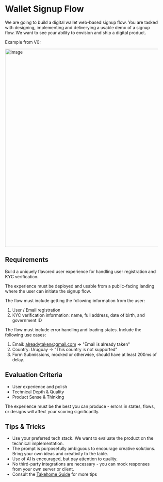 # Wallet Signup Flow

We are going to build a digital wallet web-based signup flow. You are tasked with designing, implementing and deliverying a usable demo of a signup flow.
We want to see your ability to envision and ship a digital product.

Example from V0:

<img width="654" alt="image" src="https://github.com/user-attachments/assets/dde1cd1b-ee22-46f0-8996-c245271c575a" />

## Requirements

Build a uniquely flavored user experience for handling user registration and KYC verification.

The experience must be deployed and usable from a public-facing landing where the user can initiate the signup flow.

The flow must include getting the following information from the user:

1. User / Email registration
2. KYC verification information: name, full address, date of birth, and government ID

The flow must include error handling and loading states. Include the following use cases:

1. Email: alreadytaken@gmail.com -> "Email is already taken"
2. Country: Uruguay -> "This country is not supported"
3. Form Submissions, mocked or otherwise, should have at least 200ms of delay.

## Evaluation Criteria

- User experience and polish
- Technical Depth & Quality
- Product Sense & Thinking

The experience must be the best you can produce - errors in states, flows, or designs will affect your scoring significantly.

## Tips & Tricks

- Use your preferred tech stack. We want to evaluate the product on the technical implementation.
- The prompt is purposefully ambiguous to encourage creative solutions. Bring your own ideas and creativity to the table.
- Use of AI is encouraged, but pay attention to quality.
- No third-party integrations are necessary - you can mock responses from your own server or client.
- Consult the [Takehome Guide](https://docs.silver.dev/interview-ready/technical-fundamentals/code-quality/guia-de-takehomes) for more tips
